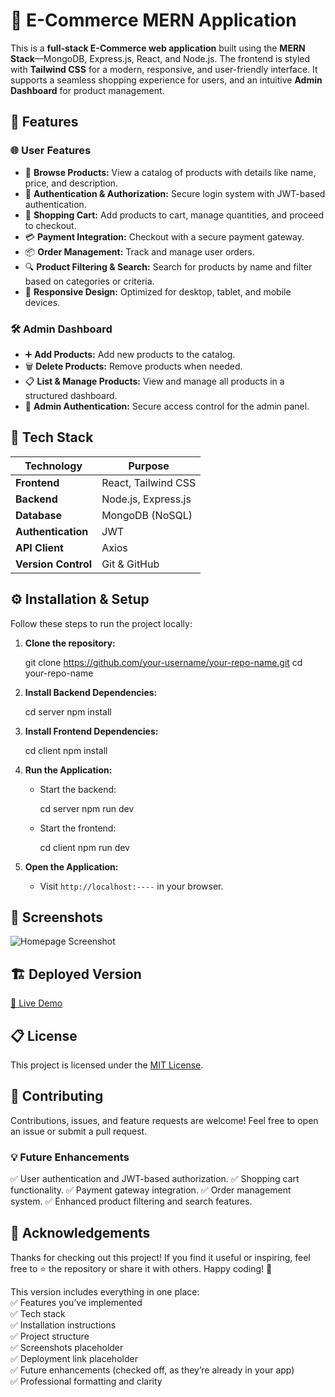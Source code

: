 # 🛒 E-Commerce MERN Application

This is a **full-stack E-Commerce web application** built using the **MERN Stack**—MongoDB, Express.js, React, and Node.js. The frontend is styled with **Tailwind CSS** for a modern, responsive, and user-friendly interface. It supports a seamless shopping experience for users, and an intuitive **Admin Dashboard** for product management.

## 🚀 Features

### 🌐 User Features
- 🏬 **Browse Products:** View a catalog of products with details like name, price, and description.
- 🔐 **Authentication & Authorization:** Secure login system with JWT-based authentication.
- 🛒 **Shopping Cart:** Add products to cart, manage quantities, and proceed to checkout.
- 💳 **Payment Integration:** Checkout with a secure payment gateway.
- 📦 **Order Management:** Track and manage user orders.
- 🔍 **Product Filtering & Search:** Search for products by name and filter based on categories or criteria.
- 📱 **Responsive Design:** Optimized for desktop, tablet, and mobile devices.

### 🛠️ Admin Dashboard
- ➕ **Add Products:** Add new products to the catalog.
- 🗑️ **Delete Products:** Remove products when needed.
- 📋 **List & Manage Products:** View and manage all products in a structured dashboard.
- 🔐 **Admin Authentication:** Secure access control for the admin panel.

## 🧱 Tech Stack

| Technology  | Purpose                               |
|-------------|----------------------------------------|
| **Frontend** | React, Tailwind CSS                   |
| **Backend**  | Node.js, Express.js                   |
| **Database** | MongoDB (NoSQL)                       |
| **Authentication** | JWT                             |
| **API Client** | Axios                              |
| **Version Control** | Git & GitHub                   |


## ⚙️ Installation & Setup

Follow these steps to run the project locally:

1. **Clone the repository:**
   
   git clone https://github.com/your-username/your-repo-name.git
   cd your-repo-name

2. **Install Backend Dependencies:**

   
   cd server
   npm install
   

3. **Install Frontend Dependencies:**

   
   cd client
   npm install



5. **Run the Application:**

   * Start the backend:

  
     cd server
     npm run dev
     
   * Start the frontend:

     
     cd client
     npm run dev
     

6. **Open the Application:**

   * Visit `http://localhost:----` in your browser.

## 📸 Screenshots

![Homepage Screenshot](frontend/public/e-commerce-SS.png)

## 🏗️ Deployed Version


[🔗 Live Demo](https://your-deployed-link.com)

## 📋 License

This project is licensed under the [MIT License](LICENSE).

## 🤝 Contributing

Contributions, issues, and feature requests are welcome!
Feel free to open an issue or submit a pull request.



### 💡 Future Enhancements

✅ User authentication and JWT-based authorization.
✅ Shopping cart functionality.
✅ Payment gateway integration.
✅ Order management system.
✅ Enhanced product filtering and search features.


## 🙌 Acknowledgements

Thanks for checking out this project! If you find it useful or inspiring, feel free to ⭐️ the repository or share it with others. Happy coding! 🚀





This version includes everything in one place:  
✅ Features you’ve implemented  
✅ Tech stack  
✅ Installation instructions  
✅ Project structure  
✅ Screenshots placeholder  
✅ Deployment link placeholder  
✅ Future enhancements (checked off, as they’re already in your app)  
✅ Professional formatting and clarity  
